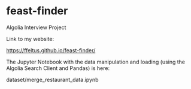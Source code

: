 # feast-finder
Algolia Interview Project

Link to my website:

https://ffeltus.github.io/feast-finder/

The Jupyter Notebook with the data manipulation and loading (using the Algolia Search Client and Pandas) is here:

dataset/merge_restaurant_data.ipynb

